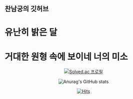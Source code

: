 ## 찬남궁의 깃허브

# 유난히 밝은 달 
# 거대한 원형 속에 보이네 너의 미소

<div align=center>
  
[![Solved.ac
프로필](http://mazassumnida.wtf/api/v2/generate_badge?boj=ngchaneok)](https://solved.ac/ngchaneok)
  
![Anurag's GitHub stats](https://github-readme-stats.vercel.app/api?username=Chan531&&show_icons=true&theme=synthwave) 
  
[![Hits](https://hits.seeyoufarm.com/api/count/incr/badge.svg?url=https%3A%2F%2Fgithub.com%2FChan531&count_bg=%2379C83D&title_bg=%23555555&icon=&icon_color=%23E7E7E7&title=hits&edge_flat=false)](https://hits.seeyoufarm.com)
  
</div>
